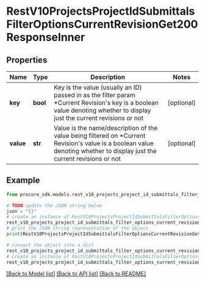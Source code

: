 # RestV10ProjectsProjectIdSubmittalsFilterOptionsCurrentRevisionGet200ResponseInner


## Properties

Name | Type | Description | Notes
------------ | ------------- | ------------- | -------------
**key** | **bool** | Key is the value (usually an ID) passed in as the filter param *Current Revision&#39;s key is a boolean value denoting whether to display just the current revisions or not | [optional] 
**value** | **str** | Value is the name/description of the value being filtered on *Current Revision&#39;s value is a boolean value denoting whether to display just the current revisions or not | [optional] 

## Example

```python
from procore_sdk.models.rest_v10_projects_project_id_submittals_filter_options_current_revision_get200_response_inner import RestV10ProjectsProjectIdSubmittalsFilterOptionsCurrentRevisionGet200ResponseInner

# TODO update the JSON string below
json = "{}"
# create an instance of RestV10ProjectsProjectIdSubmittalsFilterOptionsCurrentRevisionGet200ResponseInner from a JSON string
rest_v10_projects_project_id_submittals_filter_options_current_revision_get200_response_inner_instance = RestV10ProjectsProjectIdSubmittalsFilterOptionsCurrentRevisionGet200ResponseInner.from_json(json)
# print the JSON string representation of the object
print(RestV10ProjectsProjectIdSubmittalsFilterOptionsCurrentRevisionGet200ResponseInner.to_json())

# convert the object into a dict
rest_v10_projects_project_id_submittals_filter_options_current_revision_get200_response_inner_dict = rest_v10_projects_project_id_submittals_filter_options_current_revision_get200_response_inner_instance.to_dict()
# create an instance of RestV10ProjectsProjectIdSubmittalsFilterOptionsCurrentRevisionGet200ResponseInner from a dict
rest_v10_projects_project_id_submittals_filter_options_current_revision_get200_response_inner_from_dict = RestV10ProjectsProjectIdSubmittalsFilterOptionsCurrentRevisionGet200ResponseInner.from_dict(rest_v10_projects_project_id_submittals_filter_options_current_revision_get200_response_inner_dict)
```
[[Back to Model list]](../README.md#documentation-for-models) [[Back to API list]](../README.md#documentation-for-api-endpoints) [[Back to README]](../README.md)


